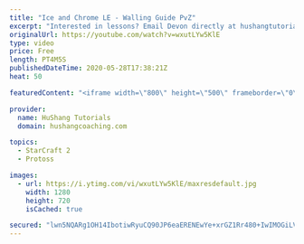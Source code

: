 ```yaml
---
title: "Ice and Chrome LE - Walling Guide PvZ"
excerpt: "Interested in lessons? Email Devon directly at hushangtutorials@outlook.com ------------------------------------------------------------------------------------------------------- Want to support HuShang Tutorials directly? Patreon is a website where you can contribute a monthly donation that will help"
originalUrl: https://youtube.com/watch?v=wxutLYw5KlE
type: video
price: Free
length: PT4M5S
publishedDateTime: 2020-05-28T17:38:21Z
heat: 50

featuredContent: "<iframe width=\"800\" height=\"500\" frameborder=\"0\" src=\"https://www.youtube.com/embed/wxutLYw5KlE\" allow=\"accelerometer; autoplay; encrypted-media; gyroscope; picture-in-picture\" allowfullscreen></iframe>"

provider:
  name: HuShang Tutorials
  domain: hushangcoaching.com

topics:
  - StarCraft 2
  - Protoss

images:
  - url: https://i.ytimg.com/vi/wxutLYw5KlE/maxresdefault.jpg
    width: 1280
    height: 720
    isCached: true

secured: "lwn5NQARg1OH14IbotiwRyuCQ90JP6eaERENEwYe+xrGZ1Rr480+IwIMOGiLVy4FO8r+uY5qrS+CxSJaXQ01Qu1lsl/B7s7an4+bZtYTbihezVAQoZCKoZwsillenYaxFgVOZ3e9+wxXfIj+E8GRNWE0jm8PtjPjWe/x84OPvM8PSt7uTi+x89ONvYrNDmVvHvt0xORVU/SAyBVASKFyOhkbpxp6ffGmVNn3zqqK+0o48LvHw2ADNdAUwlg7wsDg9hZu77m8R47L1643tJqqUaggVw1EgNK5uk5HlWW+BZcqI7SKleooTbF8PeQ4Z8o0+QWVWu306dfFR7a2JiJxusKvJhwnXo6Bwj9wczYdngWF2sHcZtMcrTqc8mLI9fgpoCMkHcprmXfncOOE54aUAx2EcDurjYdaHKRvwG3j3Fk=;j+Ijmp5YpyH2vD5ZS1EKyw=="
---
```


